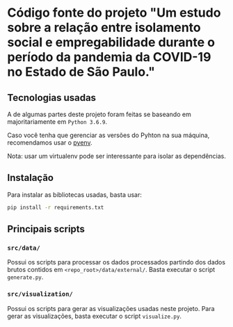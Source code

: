 # Código fonte do projeto "Um estudo sobre a relação entre isolamento social e empregabilidade durante o período da pandemia da COVID-19 no Estado de São Paulo."

## Tecnologias usadas

A de algumas partes deste projeto foram feitas se baseando em majoritariamente em `Python 3.6.9`.

Caso você tenha que gerenciar as versões do Pyhton na sua máquina, recomendamos usar o [pyenv](https://github.com/pyenv/pyenv).

Nota: usar um virtualenv pode ser interessante para isolar as dependências.

## Instalação
Para instalar as bibliotecas usadas, basta usar:

```sh
pip install -r requirements.txt
```

## Principais scripts

### `src/data/`
Possui os scripts para processar os dados processados partindo dos dados brutos contidos em `<repo_root>/data/external/`. Basta executar o script `generate.py`. 

### `src/visualization/`
Possui os scripts para gerar as visualizações usadas neste projeto. Para gerar as visualizações, basta executar o script `visualize.py`.
